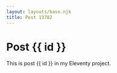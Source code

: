 ```yaml
---
layout: layouts/base.njk
title: Post 13782
---
```


# Post {{ id }}

This is post {{ id }} in my Eleventy project.
